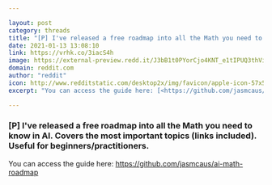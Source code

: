 ```yaml
---

layout: post
category: threads
title: "[P] I've released a free roadmap into all the Math you need to know in AI. Covers the most important topics (links included). Useful for beginners/practitioners."
date: 2021-01-13 13:08:10
link: https://vrhk.co/3iacS4h
image: https://external-preview.redd.it/J3bB1t0PYorCjo4KNT_e1tIPUQ3thViSxmNcBgsSsG4.jpg?width=860&height=450.261780105&auto=webp&crop=860:450.261780105,smart&s=48d9020352d784ed6bd9af678711ebf5931343a6
domain: reddit.com
author: "reddit"
icon: http://www.redditstatic.com/desktop2x/img/favicon/apple-icon-57x57.png
excerpt: "You can access the guide here: [<https://github.com/jasmcaus/ai-math-roadmap>](<https://github.com/jasmcaus/ai-math-roadmap>)"

---
```


### [P] I've released a free roadmap into all the Math you need to know in AI. Covers the most important topics (links included). Useful for beginners/practitioners.

You can access the guide here: [<https://github.com/jasmcaus/ai-math-roadmap>](<https://github.com/jasmcaus/ai-math-roadmap>)